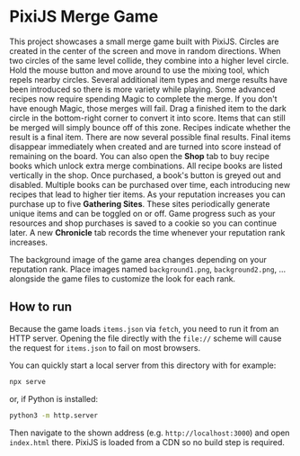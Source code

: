 # PixiJS Merge Game

This project showcases a small merge game built with PixiJS. Circles are created
in the center of the screen and move in random directions. When two circles of
the same level collide, they combine into a higher level circle. Hold the mouse
button and move around to use the mixing tool, which repels nearby circles.
Several additional item types and merge results have been introduced so there is
more variety while playing. Some advanced recipes now require spending Magic to
complete the merge. If you don't have enough Magic, those merges will fail.
Drag a finished item to the dark circle in the bottom-right corner to convert it
into score. Items that can still be merged will simply bounce off of this zone.
Recipes indicate whether the result is a final item. There are now several
possible final results. Final items disappear immediately when created and are
turned into score instead of remaining on the board.
You can also open the **Shop** tab to buy recipe books which unlock extra merge
combinations. All recipe books are listed vertically in the shop. Once
purchased, a book's button is greyed out and disabled. Multiple books can be
purchased over time, each introducing new recipes that lead to higher tier
items. As your reputation increases you can purchase up to five **Gathering
Sites**. These sites periodically generate unique items and can be toggled on or
off. Game progress such as your resources and shop purchases is saved to a
cookie so you can continue later. A new **Chronicle** tab records the time
whenever your reputation rank increases.

The background image of the game area changes depending on your reputation
rank. Place images named `background1.png`, `background2.png`, ... alongside the
game files to customize the look for each rank.

## How to run

Because the game loads `items.json` via `fetch`, you need to run it from an
HTTP server. Opening the file directly with the `file://` scheme will cause the
request for `items.json` to fail on most browsers.

You can quickly start a local server from this directory with for example:

```bash
npx serve
```

or, if Python is installed:

```bash
python3 -m http.server
```

Then navigate to the shown address (e.g. `http://localhost:3000`) and open
`index.html` there. PixiJS is loaded from a CDN so no build step is required.
